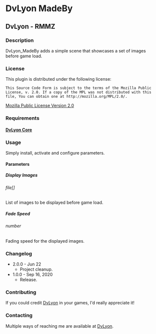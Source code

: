 # DvLyon MadeBy

## DvLyon - RMMZ

### Description

DvLyon_MadeBy adds a simple scene that showcases a set of images before game load.

### License

This plugin is distributed under the following license:

	This Source Code Form is subject to the terms of the Mozilla Public
	License, v. 2.0. If a copy of the MPL was not distributed with this
	file, You can obtain one at http://mozilla.org/MPL/2.0/.

[Mozilla Public License Version 2.0](http://mozilla.org/MPL/2.0/ "Mozilla Public License Version 2.0")

### Requirements

#### [DvLyon Core](https://dvlyon.com/plugins/core)

### Usage

Simply install, activate and configure parameters.

#### Parameters

##### Display Images
###### file[]

List of images to be displayed before game load.

##### Fade Speed
###### number

Fading speed for the displayed images.

### Changelog

* 2.0.0 - Jun 22
  * Project cleanup.
* 1.0.0 - Sep 16, 2020
  * Release.

### Contributing

If you could credit [DvLyon](https://dvlyon.com) in your games, I'd really appreciate it!

### Contacting

Multiple ways of reaching me are available at [DvLyon](https://dvlyon.com).
